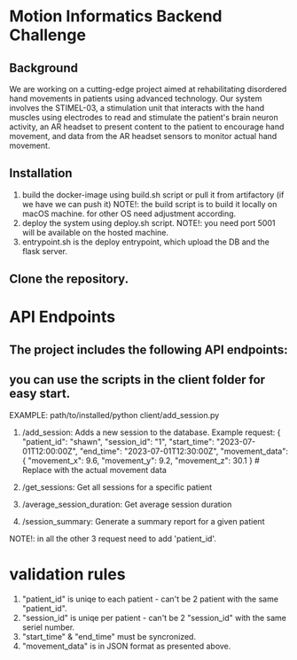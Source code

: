 # Motion Informatics Backend Challenge

## Background

We are working on a cutting-edge project aimed at rehabilitating disordered hand movements in patients using advanced technology. Our system involves the STIMEL-03, a stimulation unit that interacts with the hand muscles using electrodes to read and stimulate the patient's brain neuron activity, an AR headset to present content to the patient to encourage hand movement, and data from the AR headset sensors to monitor actual hand movement.

## Installation

1. build the docker-image using build.sh script or pull it from artifactory (if we have we can push it)
NOTE!: the build script is to build it locally on macOS machine. for other OS need adjustment according. 
2. deploy the system using deploy.sh script. 
NOTE!: you need port 5001 will be available on the hosted machine. 
3. entrypoint.sh is the deploy entrypoint, which upload the DB and the flask server. 

## Clone the repository.

# API Endpoints
## The project includes the following API endpoints:
## you can use the scripts in the client folder for easy start. 

EXAMPLE: path/to/installed/python client/add_session.py

1. /add_session: Adds a new session to the database.
Example request: {
        "patient_id": "shawn", 
        "session_id": "1",
        "start_time": "2023-07-01T12:00:00Z",
        "end_time": "2023-07-01T12:30:00Z",
        "movement_data": {
                        "movement_x": 9.6,
                        "movement_y": 9.2,
                        "movement_z": 30.1
                        } # Replace with the actual movement data

2. /get_sessions: Get all sessions for a specific patient
3. /average_session_duration: Get average session duration
4. /session_summary: Generate a summary report for a given patient

NOTE!: in all the other 3 request need to add 'patient_id'. 

# validation rules
1. "patient_id" is uniqe to each patient - can't be 2 patient with the same "patient_id".
2. "session_id" is uniqe per patient - can't be 2 "session_id" with the same seriel number.
3. "start_time" & "end_time" must be syncronized. 
4. "movement_data" is in JSON format as presented above. 
